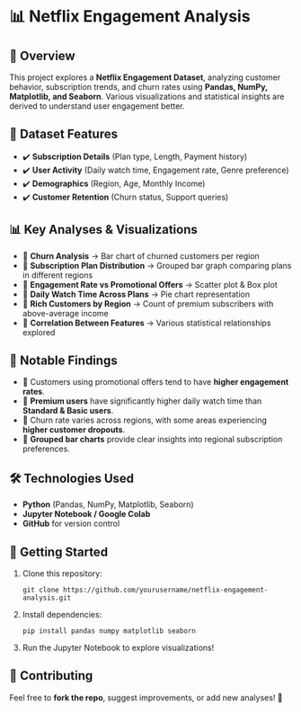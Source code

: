 <!DOCTYPE html>
<html lang="en">
<head>
    <meta charset="UTF-8">
    <meta name="viewport" content="width=device-width, initial-scale=1.0">
</head>
<body>

<h1>📊 Netflix Engagement Analysis</h1>

<h2>📌 Overview</h2>
<p>This project explores a <strong>Netflix Engagement Dataset</strong>, analyzing customer behavior, subscription trends, and churn rates using <strong>Pandas, NumPy, Matplotlib, and Seaborn</strong>. Various visualizations and statistical insights are derived to understand user engagement better.</p>

<h2>📂 Dataset Features</h2>
<ul>
    <li>✔️ <strong>Subscription Details</strong> (Plan type, Length, Payment history)</li>
    <li>✔️ <strong>User Activity</strong> (Daily watch time, Engagement rate, Genre preference)</li>
    <li>✔️ <strong>Demographics</strong> (Region, Age, Monthly Income)</li>
    <li>✔️ <strong>Customer Retention</strong> (Churn status, Support queries)</li>
</ul>

<h2>📊 Key Analyses & Visualizations</h2>
<ul>
    <li>🔹 <strong>Churn Analysis</strong> → Bar chart of churned customers per region</li>
    <li>🔹 <strong>Subscription Plan Distribution</strong> → Grouped bar graph comparing plans in different regions</li>
    <li>🔹 <strong>Engagement Rate vs Promotional Offers</strong> → Scatter plot & Box plot</li>
    <li>🔹 <strong>Daily Watch Time Across Plans</strong> → Pie chart representation</li>
    <li>🔹 <strong>Rich Customers by Region</strong> → Count of premium subscribers with above-average income</li>
    <li>🔹 <strong>Correlation Between Features</strong> → Various statistical relationships explored</li>
</ul>

<h2>📜 Notable Findings</h2>
<ul>
    <li>📌 Customers using promotional offers tend to have <strong>higher engagement rates</strong>.</li>
    <li>📌 <strong>Premium users</strong> have significantly higher daily watch time than <strong>Standard & Basic users</strong>.</li>
    <li>📌 Churn rate varies across regions, with some areas experiencing <strong>higher customer dropouts</strong>.</li>
    <li>📌 <strong>Grouped bar charts</strong> provide clear insights into regional subscription preferences.</li>
</ul>

<h2>🛠️ Technologies Used</h2>
<ul>
    <li><strong>Python</strong> (Pandas, NumPy, Matplotlib, Seaborn)</li>
    <li><strong>Jupyter Notebook / Google Colab</strong></li>
    <li><strong>GitHub</strong> for version control</li>
</ul>

<h2>🚀 Getting Started</h2>
<ol>
    <li>Clone this repository:</li>
    <pre><code>git clone https://github.com/yourusername/netflix-engagement-analysis.git</code></pre>
    <li>Install dependencies:</li>
    <pre><code>pip install pandas numpy matplotlib seaborn</code></pre>
    <li>Run the Jupyter Notebook to explore visualizations!</li>
</ol>

<h2>📢 Contributing</h2>
<p>Feel free to <strong>fork the repo</strong>, suggest improvements, or add new analyses! 🚀</p>

</body>
</html>
